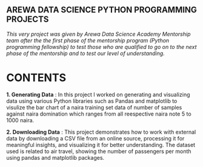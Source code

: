 ## **AREWA DATA SCIENCE PYTHON PROGRAMMING PROJECTS**

_This very project was given by Arewa Data Science Academy Mentorship team after the the first phase of the mentorship program (Python programming fellowship) to test those who are qualified to go on to the next phase of the mentorship and to test our level of understanding._

# CONTENTS

**1. **Generating Data**** : In this project I worked on generating and visualizing data using various Python libraries such as Pandas and matplotlib to visulize the bar chart of a naira training set data of number of samples against naira domination which ranges from all reespective naira note 5 to 1000 naira.

**2. **Downloading Data**** : This project demonstrates how to work with external data by downloading a CSV file from an online source, processing it for meaningful insights, and visualizing it for better understanding. The dataset used is related to air travel, showing the number of passengers per month using pandas and matplotlib packages.
